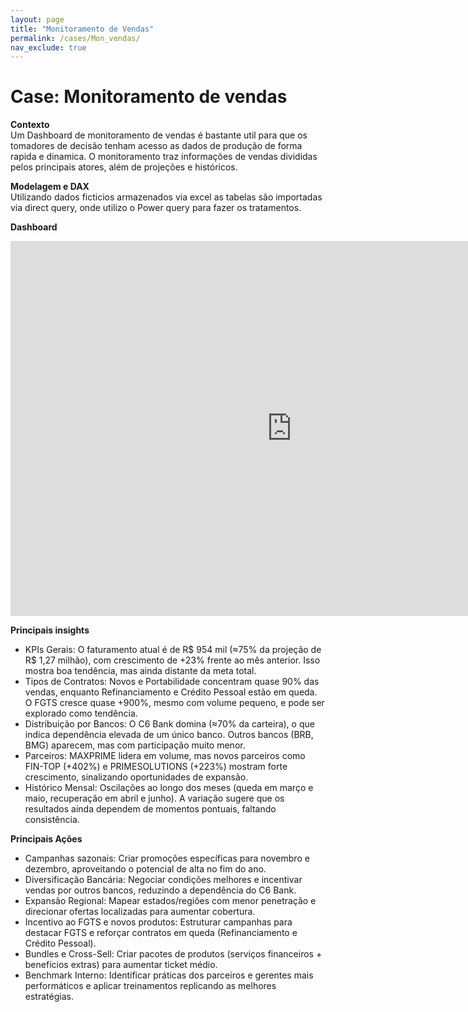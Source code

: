 ```yaml
---
layout: page
title: "Monitoramento de Vendas"
permalink: /cases/Mon_vendas/
nav_exclude: true
---
```


# Case: Monitoramento de vendas

**Contexto**  
Um Dashboard de monitoramento de vendas é bastante util para que os tomadores de decisão tenham acesso as dados de produção de forma rapida e dinamica. O monitoramento traz informações de vendas divididas pelos principais atores,
além de projeções e históricos.

**Modelagem e DAX**  
Utilizando dados ficticios armazenados via excel as tabelas são importadas via direct query, onde utilizo o Power query para fazer os tratamentos.

**Dashboard**  
<iframe title="clone_pgto Cliente" width="900" height="600" src="https://app.powerbi.com/view?r=eyJrIjoiYWY4NmFmNTItZmZjYi00MzBkLTgwNTctNDEwYTkyYWU2MmZmIiwidCI6ImQ4Nzc1YTNhLWU4OWEtNGNjZC1hY2NiLTQ0MDg4ODdjMzRlMCJ9" frameborder="0" allowFullScreen="true"></iframe>

**Principais insights**  
- KPIs Gerais: O faturamento atual é de R$ 954 mil (≈75% da projeção de R$ 1,27 milhão), com crescimento de +23% frente ao mês anterior. Isso mostra boa tendência, mas ainda distante da meta total.
- Tipos de Contratos: Novos e Portabilidade concentram quase 90% das vendas, enquanto Refinanciamento e Crédito Pessoal estão em queda. O FGTS cresce quase +900%, mesmo com volume pequeno, e pode ser explorado como tendência.
- Distribuição por Bancos: O C6 Bank domina (≈70% da carteira), o que indica dependência elevada de um único banco. Outros bancos (BRB, BMG) aparecem, mas com participação muito menor.
- Parceiros: MAXPRIME lidera em volume, mas novos parceiros como FIN-TOP (+402%) e PRIMESOLUTIONS (+223%) mostram forte crescimento, sinalizando oportunidades de expansão.
- Histórico Mensal: Oscilações ao longo dos meses (queda em março e maio, recuperação em abril e junho). A variação sugere que os resultados ainda dependem de momentos pontuais, faltando consistência.

**Principais Ações**
- Campanhas sazonais: Criar promoções específicas para novembro e dezembro, aproveitando o potencial de alta no fim do ano.
- Diversificação Bancária: Negociar condições melhores e incentivar vendas por outros bancos, reduzindo a dependência do C6 Bank.
- Expansão Regional: Mapear estados/regiões com menor penetração e direcionar ofertas localizadas para aumentar cobertura.
- Incentivo ao FGTS e novos produtos: Estruturar campanhas para destacar FGTS e reforçar contratos em queda (Refinanciamento e Crédito Pessoal).
- Bundles e Cross-Sell: Criar pacotes de produtos (serviços financeiros + benefícios extras) para aumentar ticket médio.
- Benchmark Interno: Identificar práticas dos parceiros e gerentes mais performáticos e aplicar treinamentos replicando as melhores estratégias.

